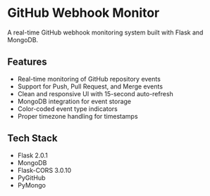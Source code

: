 # GitHub Webhook Monitor

A real-time GitHub webhook monitoring system built with Flask and MongoDB.

## Features

- Real-time monitoring of GitHub repository events
- Support for Push, Pull Request, and Merge events
- Clean and responsive UI with 15-second auto-refresh
- MongoDB integration for event storage
- Color-coded event type indicators
- Proper timezone handling for timestamps

## Tech Stack

- Flask 2.0.1
- MongoDB
- Flask-CORS 3.0.10
- PyGitHub
- PyMongo 
